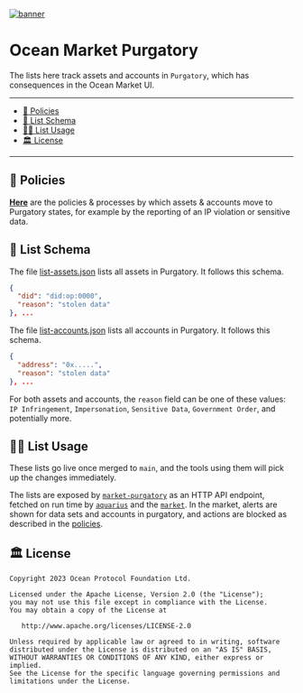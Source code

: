[![banner](https://raw.githubusercontent.com/oceanprotocol/art/master/github/repo-banner%402x.png)](https://oceanprotocol.com)

# Ocean Market Purgatory

The lists here track assets and accounts in `Purgatory`, which has consequences in the Ocean Market UI. 

---

- [🦑 Policies](#-policies)
- [🤿 List Schema](#-list-schema)
- [🏄‍♀️ List Usage](#️-list-usage)
- [🏛 License](#-license)

---

## 🦑 Policies

**[Here](policies/README.md)** are the policies & processes by which assets & accounts move to Purgatory states, for example by the reporting of an IP violation or sensitive data. 

## 🤿 List Schema

The file [list-assets.json](list-assets.json) lists all assets in Purgatory. It follows this schema.

```json
{
  "did": "did:op:0000",
  "reason": "stolen data"
}, ...
```

The file [list-accounts.json](list-accounts.json) lists all accounts in Purgatory. It follows this schema. 

```json
{
  "address": "0x.....",
  "reason": "stolen data"
}, ...
```

For both assets and accounts, the `reason` field can be one of these values: `IP Infringement`, `Impersonation`, `Sensitive Data`, `Government Order`, and potentially more.

## 🏄‍♀️ List Usage

These lists go live once merged to `main`, and the tools using them will pick up the changes immediately.

The lists are exposed by [`market-purgatory`](https://github.com/oceanprotocol/market-purgatory) as an HTTP API endpoint, fetched on run time by [`aquarius`](https://github.com/oceanprotocol/aquarius) and the [`market`](https://github.com/oceanprotocol/market). In the market, alerts are shown for data sets and accounts in purgatory, and actions are blocked as described in the [policies](https://github.com/oceanprotocol/list-purgatory/tree/main/policies).

## 🏛 License

```text
Copyright 2023 Ocean Protocol Foundation Ltd.

Licensed under the Apache License, Version 2.0 (the "License");
you may not use this file except in compliance with the License.
You may obtain a copy of the License at

   http://www.apache.org/licenses/LICENSE-2.0

Unless required by applicable law or agreed to in writing, software
distributed under the License is distributed on an "AS IS" BASIS,
WITHOUT WARRANTIES OR CONDITIONS OF ANY KIND, either express or implied.
See the License for the specific language governing permissions and
limitations under the License.
```
